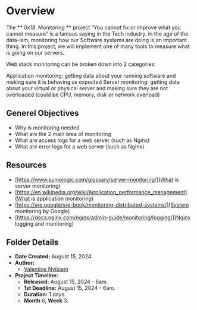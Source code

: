# Overview #

The ** 0x18. Monitoring ** project
“You cannot fix or improve what you cannot measure” is a famous saying in 
the Tech industry. In the age of the data-ism, monitoring how our 
Software systems are doing is an important thing. In this project, we 
will implement one of many tools to measure what is going on our servers.

Web stack monitoring can be broken down into 2 categories:

Application monitoring: getting data about your running software and making sure it is behaving as expected
Server monitoring: getting data about your virtual or physical server and making sure they are not overloaded (could be CPU, memory, disk or network overload)

## Generel Objectives ##
- Why is monitoring needed
- What are the 2 main area of monitoring
- What are access logs for a web server (such as Nginx)
- What are error logs for a web server (such as Nginx)

## Resources ##
- [https://www.sumologic.com/glossary/server-monitoring/](What is server monitoring)
- [https://en.wikipedia.org/wiki/Application_performance_management](What is application monitoring)
- [https://sre.google/sre-book/monitoring-distributed-systems/](System monitoring by Google)
- [https://docs.nginx.com/nginx/admin-guide/monitoring/logging/](Nginx logging and monitoring)

## Folder Details ###
- **Date Created:** August 15, 2024.
- **Author:** 
	- [Valentine Nyibiam](https.//github.com/ValentineNyibiam)
- **Project Timeline:**
  - **Released:** August 15, 2024 - 6am.
  - **1st Deadline:** August 15, 2024 - 6am.
  - **Duration:** 1 days.
  - **Month** 6, **Week** 3.
